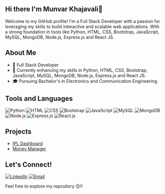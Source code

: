 ## Hi there I'm Munvar Khajavali👋
Welcome to my GitHub profile! I'm a Full Stack Developer with a passion for leveraging my skills to build interactive and scalable web applications. With a strong foundation in tools like Python, HTML, CSS, Bootstrap, JavaScript, MySQL, MongoDB, Node.js, Express.js and React JS.

## About Me
- 💼 Full Stack Developer
- 🌱 Currently enhancing my skills in Python, HTML, CSS, Bootstrap, JavaScript, MySQL, MongoDB, Node.js, Express.js and React JS.
- 🎓 Pursuing Bachelor's in Electronics and Communication Engineering

## Tools and Languages
![Python](https://img.shields.io/badge/Python-FFE873?style=flat&logo=python&logoColor=white)
![HTML](https://img.shields.io/badge/HTML-FF4500?style=flat&logo=html5&logoColor=white)
![CSS](https://img.shields.io/badge/CSS-1572B6?style=flat&logo=css3&logoColor=white)
![Bootstrap](https://img.shields.io/badge/Bootstrap-563D7C?style=flat&logo=bootstrap&logoColor=white)
![JavaScript](https://img.shields.io/badge/JavaScript-F7DF1E?style=flat&logo=javascript&logoColor=black)
![MySQL](https://img.shields.io/badge/MySQL-00758f?style=flat&logo=mysql&logoColor=white)
![MongoDB](https://img.shields.io/badge/MongoDB-47A248?style=flat&logo=mongodb&logoColor=white)
![Node.js](https://img.shields.io/badge/Node.js-339933?style=flat&logo=node.js&logoColor=white)
![Express.js](https://img.shields.io/badge/Express.js-000000?style=flat&logo=express&logoColor=white)
![React.js](https://img.shields.io/badge/React.js-61DAFB?style=flat&logo=react&logoColor=black)

## Projects
- [IPL Dashboard](https://ipldashappnxt.ccbp.tech/)
- [Money Manager](https://moneymanagersmk.ccbp.tech/)


## Let's Connect!
[![LinkedIn](https://img.shields.io/badge/LinkedIn-0077B5?style=flat&logo=linkedin&logoColor=white)](https://www.linkedin.com/in/munvar-khajavali-shaik)
[![Email](https://img.shields.io/badge/Email-D14836?style=flat&logo=gmail&logoColor=white)](mailto:munvar021@gmail.com)

Feel free to explore my repository 😊!!
